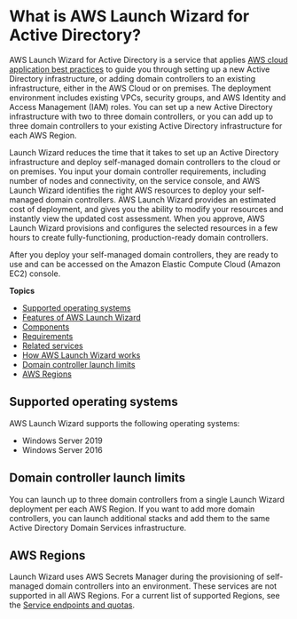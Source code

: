 # What is AWS Launch Wizard for Active Directory?<a name="what-is-launch-wizard-active-directory"></a>

AWS Launch Wizard for Active Directory is a service that applies [AWS cloud application best practices](https://d1.awsstatic.com/whitepapers/architecture/AWS_Well-Architected_Framework.pdf) to guide you through setting up a new Active Directory infrastructure, or adding domain controllers to an existing infrastructure, either in the AWS Cloud or on premises\. The deployment environment includes existing VPCs, security groups, and AWS Identity and Access Management \(IAM\) roles\. You can set up a new Active Directory infrastructure with two to three domain controllers, or you can add up to three domain controllers to your existing Active Directory infrastructure for each AWS Region\.

Launch Wizard reduces the time that it takes to set up an Active Directory infrastructure and deploy self\-managed domain controllers to the cloud or on premises\. You input your domain controller requirements, including number of nodes and connectivity, on the service console, and AWS Launch Wizard identifies the right AWS resources to deploy your self\-managed domain controllers\. AWS Launch Wizard provides an estimated cost of deployment, and gives you the ability to modify your resources and instantly view the updated cost assessment\. When you approve, AWS Launch Wizard provisions and configures the selected resources in a few hours to create fully\-functioning, production\-ready domain controllers\. 

After you deploy your self\-managed domain controllers, they are ready to use and can be accessed on the Amazon Elastic Compute Cloud \(Amazon EC2\) console\. 

**Topics**
+ [Supported operating systems](#launch-wizard-ad-os)
+ [Features of AWS Launch Wizard](launch-wizard-ad-features.md)
+ [Components](launch-wizard-ad-components.md)
+ [Requirements](launch-wizard-ad-requirements.md)
+ [Related services](lw-ad-related-services.md)
+ [How AWS Launch Wizard works](how-launch-wizard-ad-works.md)
+ [Domain controller launch limits](#launch-wizard-ad-limits)
+ [AWS Regions](#launch-wizard-ad-regions)

## Supported operating systems<a name="launch-wizard-ad-os"></a>

AWS Launch Wizard supports the following operating systems:
+ Windows Server 2019
+ Windows Server 2016

## Domain controller launch limits<a name="launch-wizard-ad-limits"></a>

You can launch up to three domain controllers from a single Launch Wizard deployment per each AWS Region\. If you want to add more domain controllers, you can launch additional stacks and add them to the same Active Directory Domain Services infrastructure\.

## AWS Regions<a name="launch-wizard-ad-regions"></a>

Launch Wizard uses AWS Secrets Manager during the provisioning of self\-managed domain controllers into an environment\. These services are not supported in all AWS Regions\. For a current list of supported Regions, see the [Service endpoints and quotas](https://docs.aws.amazon.com/general/latest/gr/aws-service-information.html)\. 
